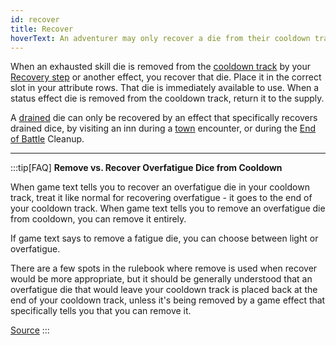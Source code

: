 ```yaml
---
id: recover
title: Recover
hoverText: An adventurer may only recover a die from their cooldown track. A drained die can only be recovered by an ability that specifically affects drained dice.
---
```


When an exhausted skill die is removed from the [cooldown track](/docs/glossary/cooldown-track) by your [Recovery step](/docs/battles/adventurer-turn/index/#2-recovery) or another effect, you recover that die. Place it in the correct slot in your attribute rows. That die is immediately available to use. When a status effect die is removed from the cooldown track, return it to the supply.

A [drained](/docs/glossary/drained) die can only be recovered by an effect that specifically recovers drained dice, by visiting an inn during a [town](/docs/campaign/day/encounter-phase/town) encounter, or during the [End of Battle](/docs/battles/end-of-battle) Cleanup.

---

:::tip[FAQ]
**Remove vs. Recover Overfatigue Dice from Cooldown**

When game text tells you to recover an overfatigue die in your cooldown track, treat it like normal for recovering overfatigue - it goes to the end of your cooldown track. When game text tells you to remove an overfatigue die from cooldown, you can remove it entirely.

If game text says to remove a fatigue die, you can choose between light or overfatigue.

There are a few spots in the rulebook where remove is used when recover would be more appropriate, but it should be generally understood that an overfatigue die that would leave your cooldown track is placed back at the end of your cooldown track, unless it's being removed by a game effect that specifically tells you that you can remove it.

<a href="https://support.chiptheorygames.com/support/solutions/articles/33000294279" target="_blank">Source</a>
:::
